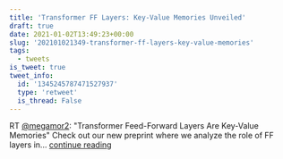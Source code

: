 ```yaml
---
title: 'Transformer FF Layers: Key-Value Memories Unveiled'
draft: true
date: 2021-01-02T13:49:23+00:00
slug: '202101021349-transformer-ff-layers-key-value-memories'
tags:
  - tweets
is_tweet: true
tweet_info:
  id: '1345245787471527937'
  type: 'retweet'
  is_thread: False
---
```




RT [@megamor2](https://x.com/megamor2): "Transformer Feed-Forward Layers Are Key-Value Memories"
Check out our new preprint where we analyze the role of FF layers in… [continue reading](https://x.com/sytelus/status/1345245787471527937)
